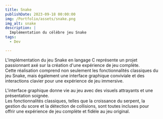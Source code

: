 ```yaml
---
title: Snake
publishDate: 2023-09-18 00:00:00
img: /Portfolio/assets/snake.png
img_alt: snake
description: |
  Implémentation du célèbre jeu Snake
tags:
  - Dev

---
```


L'implémentation du jeu Snake en langage C représente un projet passionnant axé sur la création d'une expérience de jeu complète.  
Cette réalisation comprend non seulement les fonctionnalités classiques du jeu Snake, mais également une interface graphique conviviale et des interactions clavier pour une expérience de jeu immersive.

L'interface graphique donne vie au jeu avec des visuels attrayants et une présentation soignée.  
Les fonctionnalités classiques, telles que la croissance du serpent, la gestion du score et la détection de collisions, sont toutes incluses pour offrir une expérience de jeu complète et fidèle au jeu original.

